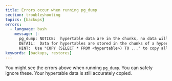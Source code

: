 ```yaml
---
title: Errors occur when running pg_dump
section: troubleshooting
topics: [backups]
errors:
  - language: bash
    message: |-
      pg_dump: NOTICE:  hypertable data are in the chunks, no data will be copied
      DETAIL:  Data for hypertables are stored in the chunks of a hypertable so COPY TO of a hypertable will not copy any data.
      HINT:  Use "COPY (SELECT * FROM <hypertable>) TO ..." to copy all data in hypertable, or copy each chunk individually.
keywords: [backups, restores]
---
```


<!---
* Keep this section in alphabetical order
* Use this format for writing troubleshooting sections:
 - Cause: What causes the problem?
 - Consequence: What does the user see when they hit this problem?
 - Fix/Workaround: What can the user do to fix or work around the problem? Provide a "Resolving" Procedure if required.
 - Result: When the user applies the fix, what is the result when the same action is applied?
* Copy this comment at the top of every troubleshooting page
-->

 You might see the errors above when running `pg_dump`. You can safely ignore
 these. Your hypertable data is still accurately copied.
